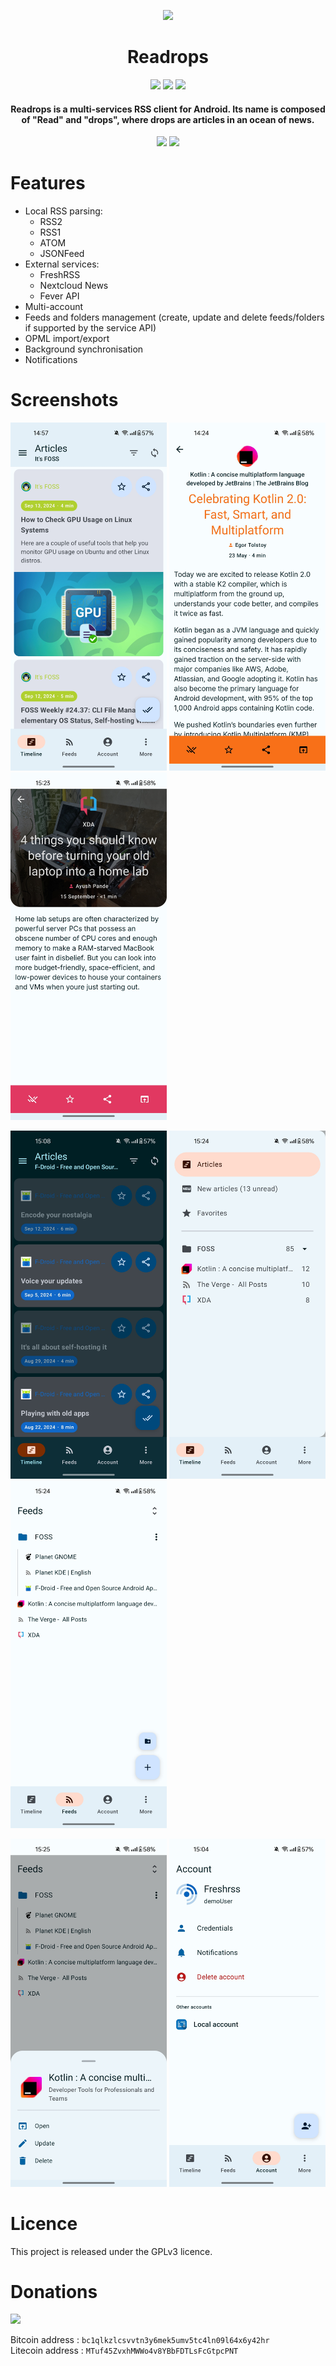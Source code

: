 <p align="center">
    <img src="fastlane/metadata/android/en-US/images/icon.png" width=180>
</p>

<h1 align="center"><b>Readrops</b></h1>

<p align="center">
<a href="https://github.com/readrops/Readrops/actions"><img src="https://github.com/readrops/Readrops/actions/workflows/android.yml/badge.svg?branch=develop"></a>
<a href="https://codecov.io/gh/readrops/Readrops"><img src="https://codecov.io/gh/readrops/Readrops/branch/develop/graph/badge.svg?token=229PNPQPMM"></a>
<a href="https://hosted.weblate.org/engage/readrops/"><img src="https://hosted.weblate.org/widgets/readrops/-/strings/svg-badge.svg"/></a>

<h4 align="center">Readrops is a multi-services RSS client for Android. Its name is composed of "Read" and "drops", where drops are articles in an ocean of news.</h4>

<p align="center">
    <a href="https://play.google.com/store/apps/details?id=com.readrops.app"><img src="images/google-play-badge.png" width=250></a>
    <a href="https://f-droid.org/en/packages/com.readrops.app/"><img src="images/fdroid-badge.png" width=250></a>
</p>

# Features

- Local RSS parsing:
  - RSS2
  - RSS1
  - ATOM
  - JSONFeed
- External services:
  - FreshRSS
  - Nextcloud News
  - Fever API
- Multi-account
- Feeds and folders management (create, update and delete feeds/folders if supported by the service API)
- OPML import/export
- Background synchronisation
- Notifications

# Screenshots

<img src="fastlane/metadata/android/en-US/images/phoneScreenshots/Screenshot_1.jpg" width=250> <img src="fastlane/metadata/android/en-US/images/phoneScreenshots/Screenshot_2.jpg" width=250> <img src="fastlane/metadata/android/en-US/images/phoneScreenshots/Screenshot_3.jpg" width=250> 

<img src="fastlane/metadata/android/en-US/images/phoneScreenshots/Screenshot_4.jpg" width=250> <img src="fastlane/metadata/android/en-US/images/phoneScreenshots/Screenshot_5.jpg" width=250> <img src="fastlane/metadata/android/en-US/images/phoneScreenshots/Screenshot_6.jpg" width=250>

<img src="fastlane/metadata/android/en-US/images/phoneScreenshots/Screenshot_7.jpg" width=250> <img src="fastlane/metadata/android/en-US/images/phoneScreenshots/Screenshot_8.jpg" width=250>

# Licence

This project is released under the GPLv3 licence.

# Donations

[<img src="images/paypal-badge.png" width=250>](https://paypal.me/readropsapp)

Bitcoin address : `bc1qlkzlcsvvtn3y6mek5umv5tc4ln09l64x6y42hr` <br />
Litecoin address : `MTuf45ZvxhMWWo4v8YBbFDTLsFcGtpcPNT`
